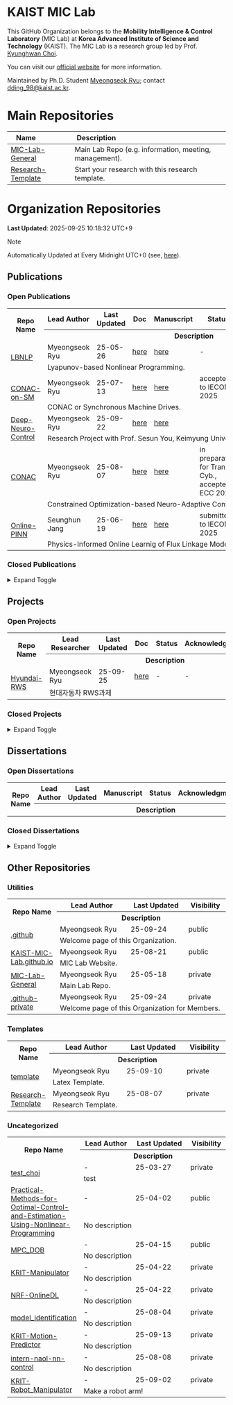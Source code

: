 
# KAIST MIC Lab

This GitHub Organization belongs to the **Mobility Intelligence & Control Laboratory** (MIC Lab) at **Korea Advanced Institute of Science and Technology** (KAIST).
The MIC Lab is a research group led by Prof. [Kyunghwan Choi](https://github.com/orgs/KAIST-MIC-Lab/people/Kyunghwan-Choi).

You can visit our [official website](https://kaist-mic-lab.github.io) for more information.

Maintained by Ph.D. Student [Myeongseok Ryu](https://github.com/DDingR); contact [dding_98@kaist.ac.kr](mailto:dding_98@kaist.ac.kr).

# Main Repositories

|<div style="width:70px">Name</div>|<div style="width:100px">Description</div>|
|------|---|
|[MIC-Lab-General](https://github.com/KAIST-MIC-Lab/MIC-Lab-General)|Main Lab Repo (e.g. information, meeting, management).|
|[Research-Template](https://github.com/KAIST-MIC-Lab/Research-Template)|Start your research with this research template.|

# Organization Repositories 

**Last Updated**: 2025-09-25 10:18:32 UTC+9
> [!Note]
> Automatically Updated at Every Midnight UTC+0
> (see, [here](https://github.com/KAIST-MIC-Lab/.github-private/actions/workflows/auto_readme_gen.yml)).

## Publications

### Open Publications
<table>
<!--  -->   
    <tr>
        <th style="width:10%" rowspan="2">Repo Name</th>
        <th>Lead Author</th>
        <th>Last Updated</th>
        <th>Doc</th>
        <th>Manuscript</th>
        <th>Status</th>
        <th>Acknowledgment</th>
        <th>Visibility</th>
    </tr>
    <tr>
        <th colspan="7">Description</th>
    </tr>
<!--  -->
    <tr>
        <td rowspan="2"><a href="https://github.com/KAIST-MIC-Lab/LBNLP">LBNLP</a></td>
        <td>Myeongseok Ryu</td>
        <td>25-05-26</td>
        <td><a href="https://github.com/KAIST-MIC-Lab/LBNLP/blob/main//doc/main.pdf">here</a></td>
        <td><a href="https://github.com/KAIST-MIC-Lab/LBNLP/blob/main/">here</a></td>
        <td>-</td>
        <td>-</td>
        <td>private</td>
    </tr>
    <tr>
        <td colspan="7">Lyapunov-based Nonlinear Programming.</td>
    </tr>                           
<!--  -->
    <tr>
        <td rowspan="2"><a href="https://github.com/KAIST-MIC-Lab/CONAC-on-SM">CONAC-on-SM</a></td>
        <td>Myeongseok Ryu</td>
        <td>25-07-13</td>
        <td><a href="https://github.com/KAIST-MIC-Lab/CONAC-on-SM/blob/main/">here</a></td>
        <td><a href="https://github.com/KAIST-MIC-Lab/CONAC-on-SM/blob/main/manuscript.pdf">here</a></td>
        <td>accepted to IECON 2025</td>
        <td>GIST-IREF, NRF-OnlineRL</td>
        <td>private</td>
    </tr>
    <tr>
        <td colspan="7">CONAC or Synchronous Machine Drives.</td>
    </tr>                           
<!--  -->
    <tr>
        <td rowspan="2"><a href="https://github.com/KAIST-MIC-Lab/Deep-Neuro-Control">Deep-Neuro-Control</a></td>
        <td>Myeongseok Ryu</td>
        <td>25-09-22</td>
        <td><a href="https://github.com/KAIST-MIC-Lab/Deep-Neuro-Control/blob/main//doc/main.pdf">here</a></td>
        <td><a href="https://github.com/KAIST-MIC-Lab/Deep-Neuro-Control/blob/main/manuscript.pdf">here</a></td>
        <td></td>
        <td>-</td>
        <td>private</td>
    </tr>
    <tr>
        <td colspan="7">Research Project with Prof. Sesun You, Keimyung University.</td>
    </tr>                           
<!--  -->
    <tr>
        <td rowspan="2"><a href="https://github.com/KAIST-MIC-Lab/CONAC">CONAC</a></td>
        <td>Myeongseok Ryu</td>
        <td>25-08-07</td>
        <td><a href="https://github.com/KAIST-MIC-Lab/CONAC/blob/main/">here</a></td>
        <td><a href="https://github.com/KAIST-MIC-Lab/CONAC/blob/main/manuscript.pdf">here</a></td>
        <td>in preparation for Trans. Cyb., accepted ECC 2025</td>
        <td></td>
        <td>public</td>
    </tr>
    <tr>
        <td colspan="7">Constrained Optimization-based Neuro-Adaptive Control.</td>
    </tr>                           
<!--  -->
    <tr>
        <td rowspan="2"><a href="https://github.com/KAIST-MIC-Lab/Online-PINN">Online-PINN</a></td>
        <td>Seunghun Jang</td>
        <td>25-06-19</td>
        <td><a href="https://github.com/KAIST-MIC-Lab/Online-PINN/blob/main//doc/main.pdf">here</a></td>
        <td><a href="https://github.com/KAIST-MIC-Lab/Online-PINN/blob/main/manuscript.pdf">here</a></td>
        <td>submitted to IECON 2025</td>
        <td>NRF-OnlineDL</td>
        <td>private</td>
    </tr>
    <tr>
        <td colspan="7">Physics-Informed Online Learnig of Flux Linkage Model for SM.</td>
    </tr>                           
</table>

### Closed Publications
<details>
<summary>Expand Toggle</summary>
<div markdown="1">

<table>
<!--  -->   
    <tr>
        <th style="width:10%" rowspan="2">Repo Name</th>
        <th>Lead Author</th>
        <th>Last Updated</th>
        <th>Doc</th>
        <th>Manuscript</th>
        <th>Status</th>
        <th>Acknowledgment</th>
        <th>Visibility</th>
    </tr>
    <tr>
        <th colspan="7">Description</th>
    </tr>
<!--  -->
    <tr>
        <td rowspan="2"><a href="https://github.com/KAIST-MIC-Lab/CNN-based-Adaptive-Control">CNN-based-Adaptive-Control</a></td>
        <td>Myeongseok Ryu</td>
        <td>25-08-15</td>
        <td><a href="https://github.com/KAIST-MIC-Lab/CNN-based-Adaptive-Control/blob/main/">here</a></td>
        <td><a href="https://github.com/KAIST-MIC-Lab/CNN-based-Adaptive-Control/blob/main/L4DC25%201st%20sub.pdf">here</a></td>
        <td>declined by L4DC 2025</td>
        <td>-</td>
        <td>public</td>
    </tr>
    <tr>
        <td colspan="7">Neuro-adaptive control with CNN</td>
    </tr>                           
<!--  -->
    <tr>
        <td rowspan="2"><a href="https://github.com/KAIST-MIC-Lab/Integration-Error-Estimation-Based-FLE">Integration-Error-Estimation-Based-FLE</a></td>
        <td>Seunghun Jang</td>
        <td>25-05-18</td>
        <td><a href="https://github.com/KAIST-MIC-Lab/Integration-Error-Estimation-Based-FLE/blob/main/">here</a></td>
        <td><a href="https://github.com/KAIST-MIC-Lab/Integration-Error-Estimation-Based-FLE/blob/main/manuscript.pdf">here</a></td>
        <td>accepted to CDC 2023</td>
        <td>ETRI-PBV</td>
        <td>public</td>
    </tr>
    <tr>
        <td colspan="7">Integration Error Estimation-based FLE.</td>
    </tr>                           
<!--  -->
    <tr>
        <td rowspan="2"><a href="https://github.com/KAIST-MIC-Lab/ESO-FLE">ESO-FLE</a></td>
        <td>Seunghun Jang</td>
        <td>25-05-18</td>
        <td><a href="https://github.com/KAIST-MIC-Lab/ESO-FLE/blob/main/">here</a></td>
        <td><a href="https://github.com/KAIST-MIC-Lab/ESO-FLE/blob/main/manuscript.pdf">here</a></td>
        <td>published ISIE 2024</td>
        <td>ETRI-PBV</td>
        <td>public</td>
    </tr>
    <tr>
        <td colspan="7">Extended State Observer-based Flux Linkage Estimator</td>
    </tr>                           
</table>
</div>
</details>

## Projects

### Open Projects
<table>
<!--  -->   
    <tr>
        <th style="width:10%" rowspan="2">Repo Name</th>
        <th>Lead Researcher</th>
        <th>Last Updated</th>
        <th>Doc</th>
        <th>Status</th>
        <th>Acknowledgment</th>
        <th>Visibility</th>
    </tr>
    <tr>
        <th colspan="6">Description</th>
    </tr>
<!--  -->
    <tr>
        <td rowspan="2"><a href="https://github.com/KAIST-MIC-Lab/Hyundai-RWS">Hyundai-RWS</a></td>
        <td>Myeongseok Ryu</td>
        <td>25-09-25</td>
        <td><a href="https://github.com/KAIST-MIC-Lab/Hyundai-RWS/blob/main/./doc/main.pdf">here</a></td>
        <td>-</td>
        <td>-</td>
        <td>private</td>
    </tr>
    <tr>
        <td colspan="6">현대자동차 RWS과제</td>
    </tr>                           
</table>

### Closed Projects
<details>
<summary>Expand Toggle</summary>
<div markdown="1">

<table>
<!--  -->   
    <tr>
        <th style="width:10%" rowspan="2">Repo Name</th>
        <th>Lead Researcher</th>
        <th>Last Updated</th>
        <th>Doc</th>
        <th>Status</th>
        <th>Acknowledgment</th>
        <th>Visibility</th>
    </tr>
    <tr>
        <th colspan="6">Description</th>
    </tr>
</table>
</div>
</details>

## Dissertations

### Open Dissertations
<table>
<!--  -->   
    <tr>
        <th style="width:10%" rowspan="2">Repo Name</th>
        <th>Lead Author</th>
        <th>Last Updated</th>
        <th>Manuscript</th>
        <th>Status</th>
        <th>Acknowledgment</th>
        <th>Visibility</th>
    </tr>
    <tr>
        <th colspan="6">Description</th>
    </tr>
</table>

### Closed Dissertations
<details>
<summary>Expand Toggle</summary>
<div markdown="1">

<table>
<!--  -->   
    <tr>
        <th style="width:10%" rowspan="2">Repo Name</th>
        <th>Lead Author</th>
        <th>Last Updated</th>
        <th>Manuscript</th>
        <th>Status</th>
        <th>Acknowledgment</th>
        <th>Visibility</th>
    </tr>
    <tr>
        <th colspan="6">Description</th>
    </tr>
<!--  -->
    <tr>
        <td rowspan="2"><a href="https://github.com/KAIST-MIC-Lab/Minseok-Master-s-Thesis">Minseok-Master-s-Thesis</a></td>
        <td>Minseok Seo</td>
        <td>25-07-14</td>
        <td><a href="https://github.com/KAIST-MIC-Lab/Minseok-Master-s-Thesis/blob/main/Dissertation.pdf">here</a></td>
        <td>-</td>
        <td>-</td>
        <td>public</td>
    </tr>
    <tr>
        <td colspan="6">Master Thesis</td>
    </tr>                           
<!--  -->
    <tr>
        <td rowspan="2"><a href="https://github.com/KAIST-MIC-Lab/Myeongseok-Master-s-Thesis">Myeongseok-Master-s-Thesis</a></td>
        <td>Myeongseok Ryu</td>
        <td>25-05-18</td>
        <td><a href="https://github.com/KAIST-MIC-Lab/Myeongseok-Master-s-Thesis/blob/main/Dissertation.pdf">here</a></td>
        <td>-</td>
        <td>-</td>
        <td>public</td>
    </tr>
    <tr>
        <td colspan="6">Master Thesis</td>
    </tr>                           
<!--  -->
    <tr>
        <td rowspan="2"><a href="https://github.com/KAIST-MIC-Lab/Seunghun-Master-s-Thesis">Seunghun-Master-s-Thesis</a></td>
        <td>Seunghun Jang</td>
        <td>25-05-18</td>
        <td><a href="https://github.com/KAIST-MIC-Lab/Seunghun-Master-s-Thesis/blob/main/Dissertation.pdf">here</a></td>
        <td>-</td>
        <td>-</td>
        <td>public</td>
    </tr>
    <tr>
        <td colspan="6">Master Thesis</td>
    </tr>                           
</table>
</div>
</details>

## Other Repositories

### Utilities
<table>
<!--  -->   
    <tr>
        <th style="width:10%" rowspan="2">Repo Name</th>
        <th>Lead Author</th>
        <th>Last Updated</th>
        <th>Visibility</th>
    </tr>
    <tr>
        <th colspan="3">Description</th>
    </tr>
<!--  -->
    <tr>
        <td rowspan="2"><a href="https://github.com/KAIST-MIC-Lab/.github">.github</a></td>
        <td>Myeongseok Ryu</td>
        <td>25-09-24</td>
        <td>public</td>
    </tr>
    <tr>
        <td colspan="3">Welcome page of this Organization.</td>
    </tr>                           
<!--  -->
    <tr>
        <td rowspan="2"><a href="https://github.com/KAIST-MIC-Lab/KAIST-MIC-Lab.github.io">KAIST-MIC-Lab.github.io</a></td>
        <td>Myeongseok Ryu</td>
        <td>25-08-21</td>
        <td>public</td>
    </tr>
    <tr>
        <td colspan="3">MIC Lab Website.</td>
    </tr>                           
<!--  -->
    <tr>
        <td rowspan="2"><a href="https://github.com/KAIST-MIC-Lab/MIC-Lab-General">MIC-Lab-General</a></td>
        <td>Myeongseok Ryu</td>
        <td>25-05-18</td>
        <td>private</td>
    </tr>
    <tr>
        <td colspan="3">Main Lab Repo.</td>
    </tr>                           
<!--  -->
    <tr>
        <td rowspan="2"><a href="https://github.com/KAIST-MIC-Lab/.github-private">.github-private</a></td>
        <td>Myeongseok Ryu</td>
        <td>25-09-24</td>
        <td>private</td>
    </tr>
    <tr>
        <td colspan="3">Welcome page of this Organization  for Members.</td>
    </tr>                           
</table>

### Templates
<table>
<!--  -->   
    <tr>
        <th style="width:10%" rowspan="2">Repo Name</th>
        <th>Lead Author</th>
        <th>Last Updated</th>
        <th>Visibility</th>
    </tr>
    <tr>
        <th colspan="3">Description</th>
    </tr>
<!--  -->
    <tr>
        <td rowspan="2"><a href="https://github.com/KAIST-MIC-Lab/template">template</a></td>
        <td>Myeongseok Ryu</td>
        <td>25-09-10</td>
        <td>private</td>
    </tr>
    <tr>
        <td colspan="3">Latex Template.</td>
    </tr>                           
<!--  -->
    <tr>
        <td rowspan="2"><a href="https://github.com/KAIST-MIC-Lab/Research-Template">Research-Template</a></td>
        <td>Myeongseok Ryu</td>
        <td>25-08-07</td>
        <td>private</td>
    </tr>
    <tr>
        <td colspan="3">Research Template.</td>
    </tr>                           
</table>

### Uncategorized

<table>
<!--  -->   
    <tr>
        <th style="width:10%" rowspan="2">Repo Name</th>
        <th>Lead Author</th>
        <th>Last Updated</th>
        <th>Visibility</th>
    </tr>
    <tr>
        <th colspan="3">Description</th>
    </tr>
<!--  -->
    <tr>
        <td rowspan="2"><a href="https://github.com/KAIST-MIC-Lab/test_choi">test_choi</a></td>
        <td>-</td>
        <td>25-03-27</td>
        <td>private</td>
    </tr>
    <tr>
        <td colspan="3">test</td>
    </tr>                           
<!--  -->
    <tr>
        <td rowspan="2"><a href="https://github.com/KAIST-MIC-Lab/Practical-Methods-for-Optimal-Control-and-Estimation-Using-Nonlinear-Programming">Practical-Methods-for-Optimal-Control-and-Estimation-Using-Nonlinear-Programming</a></td>
        <td>-</td>
        <td>25-04-02</td>
        <td>public</td>
    </tr>
    <tr>
        <td colspan="3">No description</td>
    </tr>                           
<!--  -->
    <tr>
        <td rowspan="2"><a href="https://github.com/KAIST-MIC-Lab/MPC_DOB">MPC_DOB</a></td>
        <td>-</td>
        <td>25-04-15</td>
        <td>public</td>
    </tr>
    <tr>
        <td colspan="3">No description</td>
    </tr>                           
<!--  -->
    <tr>
        <td rowspan="2"><a href="https://github.com/KAIST-MIC-Lab/KRIT-Manipulator">KRIT-Manipulator</a></td>
        <td>-</td>
        <td>25-04-22</td>
        <td>private</td>
    </tr>
    <tr>
        <td colspan="3">No description</td>
    </tr>                           
<!--  -->
    <tr>
        <td rowspan="2"><a href="https://github.com/KAIST-MIC-Lab/NRF-OnlineDL">NRF-OnlineDL</a></td>
        <td>-</td>
        <td>25-04-22</td>
        <td>private</td>
    </tr>
    <tr>
        <td colspan="3">No description</td>
    </tr>                           
<!--  -->
    <tr>
        <td rowspan="2"><a href="https://github.com/KAIST-MIC-Lab/model_identification">model_identification</a></td>
        <td>-</td>
        <td>25-08-04</td>
        <td>private</td>
    </tr>
    <tr>
        <td colspan="3">No description</td>
    </tr>                           
<!--  -->
    <tr>
        <td rowspan="2"><a href="https://github.com/KAIST-MIC-Lab/KRIT-Motion-Predictor">KRIT-Motion-Predictor</a></td>
        <td>-</td>
        <td>25-09-13</td>
        <td>private</td>
    </tr>
    <tr>
        <td colspan="3">No description</td>
    </tr>                           
<!--  -->
    <tr>
        <td rowspan="2"><a href="https://github.com/KAIST-MIC-Lab/intern-naol-nn-control">intern-naol-nn-control</a></td>
        <td>-</td>
        <td>25-08-08</td>
        <td>private</td>
    </tr>
    <tr>
        <td colspan="3">No description</td>
    </tr>                           
<!--  -->
    <tr>
        <td rowspan="2"><a href="https://github.com/KAIST-MIC-Lab/KRIT-Robot_Manipulator">KRIT-Robot_Manipulator</a></td>
        <td>-</td>
        <td>25-09-02</td>
        <td>private</td>
    </tr>
    <tr>
        <td colspan="3">Make a robot arm!</td>
    </tr>                           
</table>

